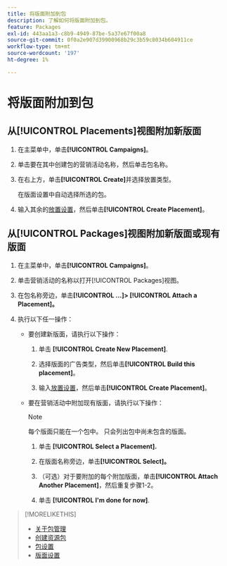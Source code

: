 ```yaml
---
title: 将版面附加到包
description: 了解如何将版面附加到包。
feature: Packages
exl-id: 443aa1a3-c8b9-4949-87be-5a37e67f00a8
source-git-commit: 0f0a2e907d39900968b29c3b59c8034b604911ce
workflow-type: tm+mt
source-wordcount: '197'
ht-degree: 1%

---
```


# 将版面附加到包

## 从[!UICONTROL Placements]视图附加新版面

1. 在主菜单中，单击&#x200B;**[!UICONTROL Campaigns]**。

1. 单击要在其中创建包的营销活动名称，然后单击包名称。

1. 在右上方，单击&#x200B;**[!UICONTROL Create]**&#x200B;并选择放置类型。

   在版面设置中自动选择所选的包。

1. 输入其余的[放置设置](/help/dsp/campaign-management/placements/placement-settings.md)，然后单击&#x200B;**[!UICONTROL Create Placement]**。

## 从[!UICONTROL Packages]视图附加新版面或现有版面

1. 在主菜单中，单击&#x200B;**[!UICONTROL Campaigns]**。

1. 单击营销活动的名称以打开[!UICONTROL Packages]视图。

1. 在包名称旁边，单击&#x200B;**[!UICONTROL ...]> [!UICONTROL Attach a Placement]。**

1. 执行以下任一操作：

   * 要创建新版面，请执行以下操作：

      1. 单击 **[!UICONTROL Create New Placement]**.

      1. 选择版面的广告类型，然后单击&#x200B;**[!UICONTROL Build this placement]**。

      1. 输入[放置设置](/help/dsp/campaign-management/placements/placement-settings.md)，然后单击&#x200B;**[!UICONTROL Create Placement]**。
   * 要在营销活动中附加现有版面，请执行以下操作：

      >[!NOTE]
      >
      >每个版面只能在一个包中。 只会列出包中尚未包含的版面。

      1. 单击 **[!UICONTROL Select a Placement].**

      1. 在版面名称旁边，单击&#x200B;**[!UICONTROL Select]。**

      1. （可选）对于要附加的每个附加版面，单击&#x200B;**[!UICONTROL Attach Another Placement]**，然后重复步骤1-2。

      1. 单击 **[!UICONTROL I'm done for now]**.


>[!MORELIKETHIS]
>
>* [关于包管理](package-about.md)
>* [创建资源包](package-create.md)
>* [包设置](package-settings.md)
>* [版面设置](/help/dsp/campaign-management/placements/placement-settings.md)

